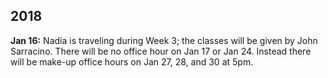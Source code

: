 ## 2018

**Jan 16:** Nadia is traveling during Week 3; the classes will be given by John Sarracino. There will be no office hour on Jan 17 or Jan 24. Instead there will be make-up office hours on Jan 27, 28, and 30 at 5pm. 

<!--
## 2018

**Sep 21:** Nadia is traveling during Week 0, so there is **no lecture** on Sep 27. The first lecture will be on October 2.

## 2017

**Oct 1:** To be able to submit reviews through EasyChair, you have to associate your EasyChair account with the email address used for the Program Committee invitation (@ucsd.edu instead of @eng.ucsd.edu). You will then be able to login as "PC member" instead of "Author" and see your review assignment under "Review -> My Papers". 

**Sep 30:** Project teams are recorded on the `CSE291D-Projects` spreadsheet located inside the shared Google Drive folder (if you haven't received an invitation to the shared folder, please email Nadia). Once you have formed a team, fill in the `Team ID` column for all team members with the next free ID (displayed for your convenience at the bottom of the `Team ID` column).

**Sep 30:** You can use the [issue tracker](https://github.com/nadia-polikarpova/cse291-program-synthesis/issues) for all kinds of class-related discussion, including finding team members for your project. Please don't forget to *watch* this repository, so that you get notifications about new issues (you will need a github account).
-->